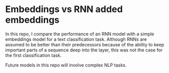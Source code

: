 # Embeddings vs RNN added embeddings

In this repo, I compare the performance of an RNN model with a simple embeddings model for a text classification task.
Although RNNs are assumed to be better than their predecessors because of the ability to keep important parts of a sequence deep into the layer, this was not the case for the first classification task.

Future models in this repo will involve complex NLP tasks.
